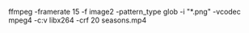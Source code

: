 ffmpeg -framerate 15 -f image2 -pattern_type glob -i "*.png" -vcodec mpeg4 -c:v libx264 -crf 20 seasons.mp4
